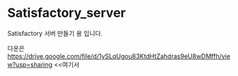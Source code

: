 # Satisfactory_server
Satisfactory 서버 만들기 용 입니다.

다운은 https://drive.google.com/file/d/1ySLqUgou83KtdHtZahdras9eU8wDMffh/view?usp=sharing 
<<여기서
